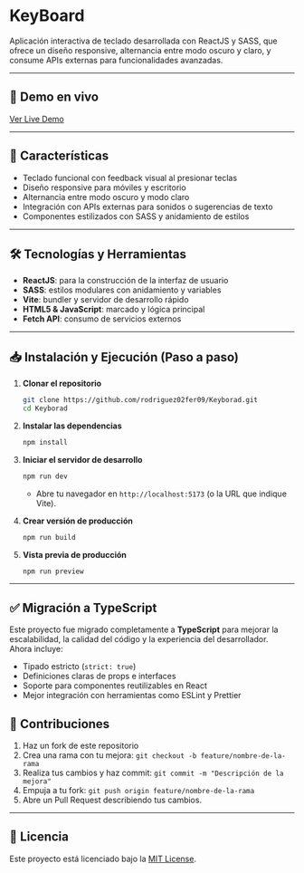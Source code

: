 # KeyBoard

Aplicación interactiva de teclado desarrollada con ReactJS y SASS, que ofrece un diseño responsive, alternancia entre modo oscuro y claro, y consume APIs externas para funcionalidades avanzadas.

---

## 🔗 Demo en vivo

[Ver Live Demo](https://keyborad.vercel.app)

---

## 🚀 Características

* Teclado funcional con feedback visual al presionar teclas
* Diseño responsive para móviles y escritorio
* Alternancia entre modo oscuro y modo claro
* Integración con APIs externas para sonidos o sugerencias de texto
* Componentes estilizados con SASS y anidamiento de estilos

---

## 🛠 Tecnologías y Herramientas

* **ReactJS**: para la construcción de la interfaz de usuario
* **SASS**: estilos modulares con anidamiento y variables
* **Vite**: bundler y servidor de desarrollo rápido
* **HTML5 & JavaScript**: marcado y lógica principal
* **Fetch API**: consumo de servicios externos

---

## 📥 Instalación y Ejecución (Paso a paso)

1. **Clonar el repositorio**

   ```bash
   git clone https://github.com/rodriguez02fer09/Keyborad.git
   cd Keyborad
   ```

2. **Instalar las dependencias**

   ```bash
   npm install
   ```

3. **Iniciar el servidor de desarrollo**

   ```bash
   npm run dev
   ```

   * Abre tu navegador en `http://localhost:5173` (o la URL que indique Vite).

4. **Crear versión de producción**

   ```bash
   npm run build
   ```

5. **Vista previa de producción**

   ```bash
   npm run preview
   ```


---

## ✅ Migración a TypeScript

Este proyecto fue migrado completamente a **TypeScript** para mejorar la escalabilidad, la calidad del código y la experiencia del desarrollador.  
Ahora incluye:
- Tipado estricto (`strict: true`)
- Definiciones claras de props e interfaces
- Soporte para componentes reutilizables en React
- Mejor integración con herramientas como ESLint y Prettier



## 🤝 Contribuciones

1. Haz un fork de este repositorio
2. Crea una rama con tu mejora: `git checkout -b feature/nombre-de-la-rama`
3. Realiza tus cambios y haz commit: `git commit -m "Descripción de la mejora"`
4. Empuja a tu fork: `git push origin feature/nombre-de-la-rama`
5. Abre un Pull Request describiendo tus cambios.

---

## 📄 Licencia

Este proyecto está licenciado bajo la [MIT License](LICENSE).
